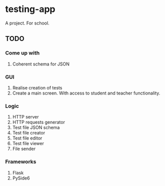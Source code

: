 # testing-app
A project. For school.
## TODO
### Come up with
1. Coherent schema for JSON

### GUI
1. Realise creation of tests
2. Create a main screen. With access to student and teacher functionality.

### Logic
1. HTTP server
2. HTTP requests generator
3. Test file JSON schema
4. Test file creator
5. Test file editor
6. Test file viewer
7. File sender

### Frameworks
1. Flask
2. PySide6
